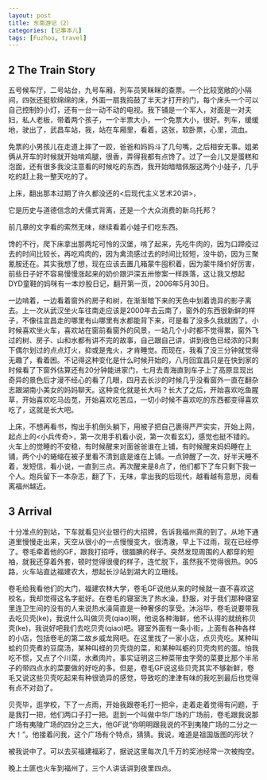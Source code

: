 ```yaml
---
layout: post
title: 东南游记（2）
categories: [记事本儿]
tags: [Fuzhou, travel]
---
```


## 2 The Train Story

五号候车厅，二号站台，九号车厢，列车员笑眯眯的查票。一个比较宽敞的小隔间，四张还挺软绵绵的床，外面一扇我捣鼓了半天才打开的门，每个床头一个可以自己控制的小灯，还有一台一动不动的电视。我下铺是一个军人，对面是一对夫妇，私人老板，带着两个孩子，一个半票大小，一个免票大小，很好。列车，缓缓地，驶出了，武昌车站，我，站在车厢里，看着，这张，软卧票，心里，流血。

免票的小男孩儿在走道上摔了一跤，爸爸和妈妈斗了几句嘴，之后相安无事。姐弟俩从开车的时候就开始啃鸡腿，很香，弄得我都有点馋了。过了一会儿又是蛋糕和泡面，还有很多我没注意看的时候吃的东西，我开始暗暗佩服这两个小娃子，几乎吃的赶上我一整天吃的了。

上床，翻出那本过期了许久都没还的<后现代主义艺术20讲>，

它是历史与道德信念的犬儒式背离，还是一个大众消费的新乌托邦？

前几章的文字看的索然无味，继续看着小娃子们吃东西。

馋的不行，爬下床拿出那两坨可怜的汉堡，啃了起来，先吃牛肉的，因为口蹄疫过去的时间比较长，再吃鸡肉的，因为禽流感过去的时间比较短，没牛奶，因为三聚氰胺还在。其实我想了想，现在应该去置几箱蒙牛囤积着，因为蒙牛降价好厉害，前些日子好不容易慢慢涨起来的奶价跟沪深五卅惨案一样跌落，这让我又想起DYD童鞋的妈咪有一本炒股日记，翻开第一页，2006年5月30日。

一边啃着，一边看着窗外的房子和树，在渐渐暗下来的天色中划着诡异的影子离去。上一次从武汉坐火车往南走应该是2000年去云南了，窗外的东西很新鲜的样子，不像往宜昌走的哪里有山哪里有水都能背下来，可是看了没多久我就困了。小时候喜欢坐火车，喜欢站在窗前看窗外的风景，一站几个小时都不觉得累，窗外飞过的树、房子、山和水都有讲不完的故事，自己跟自己讲，讲到夜色已经浓的只剩下偶尔划过的点点灯火，抑或是鬼火，才肯睡觉。而现在，我看了没三分钟就觉得无趣了，看着困。不记得这种变化是什么时候开始的，八月回宜昌只是在快到家的时候看了下窗外估算还有20分钟能进家门，七月去青海直到车子上了高原显现出奇异的景色后才漫不经心的看了几眼，四月去长沙的时候几乎没看窗外一直在翻杂志跟湖南小美女的妈妈聊天。这种变化就是长大吗？长大了之后，开始喜欢吃鱼腥草，开始喜欢吃马齿苋，开始喜欢吃苦瓜，一切小时候不喜欢吃的东西都变得喜欢吃了，这就是长大吧。

上床，不想再看书，掏出手机倒头躺下，用被子把自己裹得严严实实，开始上网，起点上的<小兵传奇>，第一次用手机看小说，第一次看玄幻，感觉也挺不错的。火车上的觉睡的不安稳，有时候醒来对面爸爸谁在上铺，有时候醒来妈妈睡在上铺，两个小的蜷缩在被子里看不清到底是谁在上铺。一点钟醒了一次，好半天睡不着，发短信，看小说，一直到三点。再次醒来是8点了，他们都下了车只剩下我一个人。炮兵留下一本杂志，翻了下，无味，拿出我的后现代，越看越有意思，阅看离福州越近。

## 3 Arrival

十分准点的到站，下车就看见兴业银行的大招牌，告诉我福州真的到了。从地下通道里慢慢走出来，天空从很小的一点慢慢变大，很清澈，早上下过雨，现在已经停了。卷毛牵着他的GF，跟我打招呼，很腼腆的样子。突然发现周围的人都穿的短袖，就我还穿着外套，顿时觉得很傻的样子，连忙脱下，虽然我不觉得很热。905路，火车站直达福建农大，想起长沙站到湖大的立珊线。

卷毛给我看他们的大门，福建农林大学，卷毛GF说他从来的时候就一直不喜欢这校名，我却觉得这名字挺好。在卷毛的寝室洗了热水澡，舒服，对于我们那种寝室里连卫生间的没有的人来说热水澡简直是一种奢侈的享受。沐浴毕，卷毛说要带我去吃贝壳(ke)，我说什么叫做贝壳(qiao)啊，他说各种海鲜，他不认得的就统称贝壳(ke)，我说好吧我们去吃贝壳(qiao)吧。寝室外面有一条小街，上面有各种各样的小店，包括卷毛的第二故乡威龙网吧。在这里找了一家小店，点贝壳吃。某种叫蛤的贝壳煮的豆腐汤，某种叫蛏的贝壳烧的菜，和某种叫蛎的贝壳肉煎的蛋。怕我吃不惯，又点了个川菜，水煮肉片。事实证明这三种菜带虫字旁的菜要比那个半吊子的带四点水的菜要做的好吃的多。但是，卷毛GF说这些贝壳其实不够新鲜，卷毛又说这些贝壳吃起来有种很诡异的感觉，导致吃的津津有味的我吃到最后也觉得有点不对劲了。

贝壳毕，逛学校，下了一点雨，开始我跟卷毛打一把伞，走着走着觉得有问题，于是我打一把，他们两口子打一把。逛到一个叫做中华广场的广场前，卷毛跟我说那广场有夷陵广场的四分之三大，他GF说“你明明跟我说的不到夷陵广场的二分之一大！”。他接着问我，这个广场有个特点，猜猜。我说，难道是祖国版图的形状？

被我说中了。可以去买福建福彩了，据说这里每次几千万的奖池经常一次被掏空。

晚上土匪也火车到福州了，三个人讲话讲到夜里四点。
